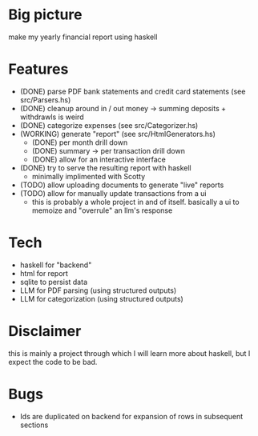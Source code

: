 # Big picture

make my yearly financial report using haskell

# Features

- (DONE) parse PDF bank statements and credit card statements (see src/Parsers.hs)
 - (DONE) cleanup around in / out money -> summing deposits + withdrawls is weird
- (DONE) categorize expenses  (see src/Categorizer.hs)
- (WORKING) generate "report"  (see src/HtmlGenerators.hs)
  - (DONE) per month drill down 
  - (DONE) summary -> per transaction drill down
  - (DONE) allow for an interactive interface 
- (DONE) try to serve the resulting report with haskell 
  - minimally implimented with Scotty 
- (TODO) allow uploading documents to generate "live" reports
- (TODO) allow for manually update transactions from a ui 
  - this is probably a whole project in and of itself. basically a ui to memoize and "overrule" an llm's response

# Tech

- haskell for "backend" 
- html for report
- sqlite to persist data
- LLM for PDF parsing  (using structured outputs)
- LLM for categorization (using structured outputs)

# Disclaimer 

this is mainly a project through which I will learn more about haskell, but I expect the code to be bad.


# Bugs

- Ids are duplicated on backend for expansion of rows in subsequent sections

